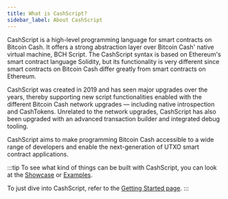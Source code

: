 ```yaml
---
title: What is CashScript?
sidebar_label: About CashScript
---
```


CashScript is a high-level programming language for smart contracts on Bitcoin Cash. It offers a strong abstraction layer over Bitcoin Cash' native virtual machine, BCH Script. The CashScript syntax is based on Ethereum's smart contract language Solidity, but its functionality is very different since smart contracts on Bitcoin Cash differ greatly from smart contracts on Ethereum.

CashScript was created in 2019 and has seen major upgrades over the years, thereby supporting new script functionalities enabled with the different Bitcoin Cash network upgrades — including native introspection and CashTokens. Unrelated to the network upgrades, CashScript has also been upgraded with an advanced transaction builder and integrated debug tooling.

CashScript aims to make programming Bitcoin Cash accessible to a wide range of developers and enable the next-generation of UTXO smart contract applications.

:::tip
To see what kind of things can be built with CashScript, you can look at the [Showcase](/docs/showcase) or [Examples](/docs/language/examples). 

To just dive into CashScript, refer to the [Getting Started page](/docs/basics/getting-started).
:::
